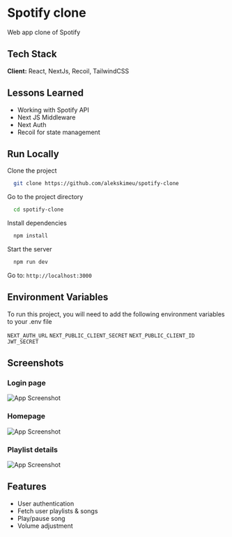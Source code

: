 
# Spotify clone

Web app clone of Spotify

## Tech Stack

**Client:** React, NextJs, Recoil, TailwindCSS


## Lessons Learned

* Working with Spotify API
* Next JS Middleware
* Next Auth
* Recoil for state management


## Run Locally

Clone the project

```bash
  git clone https://github.com/alekskimeu/spotify-clone
```

Go to the project directory

```bash
  cd spotify-clone
```

Install dependencies

```bash
  npm install
```

Start the server

```bash
  npm run dev
```

Go to:
`http://localhost:3000`


## Environment Variables

To run this project, you will need to add the following environment variables to your .env file

`NEXT_AUTH_URL`
`NEXT_PUBLIC_CLIENT_SECRET`
`NEXT_PUBLIC_CLIENT_ID`
`JWT_SECRET`


## Screenshots

### Login page
![App Screenshot](https://via.placeholder.com/468x300?text=App+Screenshot+Here)

### Homepage
![App Screenshot](https://via.placeholder.com/468x300?text=App+Screenshot+Here)

### Playlist details
![App Screenshot](https://via.placeholder.com/468x300?text=App+Screenshot+Here)


## Features

- User authentication
- Fetch user playlists & songs
- Play/pause song
- Volume adjustment

